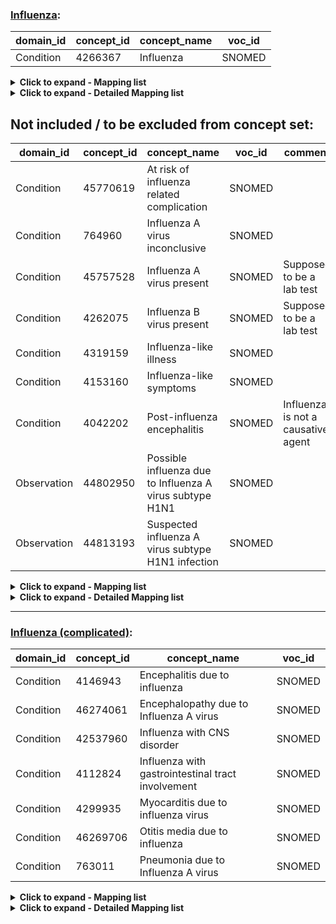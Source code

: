 ### [Influenza](https://github.com/OHDSI/Covid-19/blob/vocabularies_for_phenotypes/Vocabulary/sql/phenotypes/Influenza.sql):
|domain_id|concept_id|concept_name|voc_id
|---|---|---|---|
Condition|4266367|Influenza|SNOMED

<details><summary><strong>Click to expand - Mapping list</strong></summary>
<p>

|domain_id|concept_id|concept_name|voc_id|source_voc_id|source_code
|---|---|---|---|---|---|
Condition|4266367|Influenza|SNOMED|CIEL|116958; 141826
Condition|4266367|Influenza|SNOMED|ICD10|J09; J11; J11.1
Condition|4266367|Influenza|SNOMED|ICD10CM|J09; J10; J11; J11.1
Condition|4266367|Influenza|SNOMED|ICD10CN|J09; J09.x00; J09.x01; J09.x02; J11; J11.1; J11.100; J11.101; J11.102
Condition|4266367|Influenza|SNOMED|ICD9CM|487; 487.8; 488
Condition|4266367|Influenza|SNOMED|KCD7|J09; J11; J11.1
Condition|4266367|Influenza|SNOMED|OXMIS|470; 470 F
Condition|4266367|Influenza|SNOMED|Read|H27..00; H271.00; H271z00; H27y.00; H27yz00; H27z.00; Hyu0400; Hyu0500; Hyu0600; Hyu0700
Condition|36714388|Influenza caused by seasonal influenza virus|SNOMED|ICD10|J10; J10.1; J10.8
Condition|36714388|Influenza caused by seasonal influenza virus|SNOMED|ICD10CM|J10.1
Condition|36714388|Influenza caused by seasonal influenza virus|SNOMED|ICD10CN|J10; J10.1; J10.100; J10.101; J10.8; J10.800; J10.801; J10.802
Condition|36714388|Influenza caused by seasonal influenza virus|SNOMED|KCD7|J10; J10.1; J10.8
Condition|40483537|Influenza due to Influenza A virus|SNOMED|CIEL|137176
Condition|40483537|Influenza due to Influenza A virus|SNOMED|ICD10CM|J09.X; J09.X9
Condition|40483537|Influenza due to Influenza A virus|SNOMED|ICD9CM|488.0; 488.02; 488.09; 488.8; 488.89
Condition|40484544|Influenza due to Influenza A virus subtype H1N1|SNOMED|CIEL|156817
Condition|40484544|Influenza due to Influenza A virus subtype H1N1|SNOMED|ICD9CM|488.1; 488.19
Condition|40484544|Influenza due to Influenza A virus subtype H1N1|SNOMED|Read|H2A..00; H2A..11
Condition|4080680|Influenza due to Influenza B virus|SNOMED|CIEL|137174
Condition|4304374|Influenza due to Influenza C virus|SNOMED|CIEL|137173
Condition|37394477|Influenza due to pandemic influenza virus|SNOMED|Read|H2E..00
Condition|37394478|Influenza due to seasonal influenza virus|SNOMED|Read|H2F..00; H2Fy.00; H2Fz.00
Condition|37394476|Influenza due to zoonotic influenza virus|SNOMED|Read|H2D..00
Condition|4183609|Influenzal acute upper respiratory infection|SNOMED|CIEL|137165
Condition|4183609|Influenzal acute upper respiratory infection|SNOMED|ICD9CM|487.1; 488.82
Condition|4186568|Influenzal bronchopneumonia|SNOMED|CIEL|137164
Condition|4186568|Influenzal bronchopneumonia|SNOMED|Read|H270000
Condition|4252885|Influenza with encephalopathy|SNOMED|CIEL|137172
Condition|4252885|Influenza with encephalopathy|SNOMED|ICD10CM|J11.81
Condition|4252885|Influenza with encephalopathy|SNOMED|Read|H27y000
Condition|4112664|Influenza with laryngitis|SNOMED|CIEL|137170
Condition|4112664|Influenza with laryngitis|SNOMED|OXMIS|472 L
Condition|4112664|Influenza with laryngitis|SNOMED|Read|H271000
Condition|320752|Influenza with non-respiratory manifestation|SNOMED|CIEL|137169
Condition|320752|Influenza with non-respiratory manifestation|SNOMED|ICD10|J11.8
Condition|320752|Influenza with non-respiratory manifestation|SNOMED|ICD10CM|J09.X3; J10.2; J10.8; J10.81; J10.82; J10.83; J10.89; J11.2; J11.8; J11.82; J11.83; J11.89
Condition|320752|Influenza with non-respiratory manifestation|SNOMED|ICD10CN|J11.8; J11.800
Condition|320752|Influenza with non-respiratory manifestation|SNOMED|KCD7|J11.8
Condition|4110512|Influenza with pharyngitis|SNOMED|CIEL|137168
Condition|4110512|Influenza with pharyngitis|SNOMED|Read|H271100
Condition|37394479|Influenza with pneumonia due to seasonal influenza virus|SNOMED|Read|H2F0.00
Condition|256723|Pneumonia and influenza|SNOMED|CIEL|130020; 137167
Condition|256723|Pneumonia and influenza|SNOMED|ICD10|J10.0; J11.0
Condition|256723|Pneumonia and influenza|SNOMED|ICD10CM|J09.X1; J10.0; J10.00; J10.01; J10.08; J11.0; J11.00; J11.08
Condition|256723|Pneumonia and influenza|SNOMED|ICD10CN|J10.0; J10.000; J10.001; J11.0; J11.000
Condition|256723|Pneumonia and influenza|SNOMED|ICD9CM|487.0
Condition|256723|Pneumonia and influenza|SNOMED|KCD7|J10.0; J11.0
Condition|256723|Pneumonia and influenza|SNOMED|Read|H2...00; H270.00; H270.11; H270z00; H2y..00; H2z..00
Condition|36676238|Pneumonia caused by Influenza A virus|SNOMED|ICD9CM|488.01; 488.81
Condition|46270121|Pneumonia due to H1N1 influenza|SNOMED|ICD9CM|488.11
Condition|46270122|Upper respiratory tract infection due to H1N1 influenza|SNOMED|ICD9CM|488.12
Condition|46273463|Upper respiratory tract infection due to Influenza|SNOMED|ICD10CM|J09.X2

</p>
</details>

<details><summary><strong>Click to expand - Detailed Mapping list</strong></summary>
<p>

|source_code_description|source_code|source_voc_id|concept_id|concept_name|concept_code|concept_class_id|domain_id|voc_id
|---|---|---|---|---|---|---|---|---|
Influenza|116958|CIEL|4266367|Influenza|6142004|Clinical Finding|Condition|SNOMED
Pneumonia and Influenza|130020|CIEL|256723|Pneumonia and influenza|195878008|Clinical Finding|Condition|SNOMED
Influenzal Bronchopneumonia|137164|CIEL|4186568|Influenzal bronchopneumonia|41269000|Clinical Finding|Condition|SNOMED
Influenzal Acute Upper Respiratory Infection|137165|CIEL|4183609|Influenzal acute upper respiratory infection|43692000|Clinical Finding|Condition|SNOMED
Influenza with Pneumonia|137167|CIEL|256723|Pneumonia and influenza|195878008|Clinical Finding|Condition|SNOMED
Influenza with Pharyngitis|137168|CIEL|4110512|Influenza with pharyngitis|195924009|Clinical Finding|Condition|SNOMED
Influenza with Non-Respiratory Manifestation|137169|CIEL|320752|Influenza with non-respiratory manifestation|61700007|Clinical Finding|Condition|SNOMED
Influenza with Laryngitis|137170|CIEL|4112664|Influenza with laryngitis|195923003|Clinical Finding|Condition|SNOMED
Influenza with Encephalopathy|137172|CIEL|4252885|Influenza with encephalopathy|74644004|Clinical Finding|Condition|SNOMED
Influenza due to Influenza Virus, Type C|137173|CIEL|4304374|Influenza due to Influenza C virus|81524006|Clinical Finding|Condition|SNOMED
Influenza due to Influenza Virus, Type B|137174|CIEL|4080680|Influenza due to Influenza B virus|24662006|Clinical Finding|Condition|SNOMED
Influenza due to Influenza Virus, Type A, Human|137176|CIEL|40483537|Influenza due to Influenza A virus|442438000|Clinical Finding|Condition|SNOMED
Grip|141826|CIEL|4266367|Influenza|6142004|Clinical Finding|Condition|SNOMED
influenza due to identified novel H1N1 influenza virus|156817|CIEL|40484544|Influenza due to Influenza A virus subtype H1N1|442696006|Clinical Finding|Condition|SNOMED
INFLUENZA|470|OXMIS|4266367|Influenza|6142004|Clinical Finding|Condition|SNOMED
FLU|470 F|OXMIS|4266367|Influenza|6142004|Clinical Finding|Condition|SNOMED
LARYNGITIS WITH INFLUENZA|472 L|OXMIS|4112664|Influenza with laryngitis|195923003|Clinical Finding|Condition|SNOMED
Influenza|487|ICD9CM|4266367|Influenza|6142004|Clinical Finding|Condition|SNOMED
Influenza with pneumonia|487.0|ICD9CM|256723|Pneumonia and influenza|195878008|Clinical Finding|Condition|SNOMED
Influenza with other respiratory manifestations|487.1|ICD9CM|4183609|Influenzal acute upper respiratory infection|43692000|Clinical Finding|Condition|SNOMED
Influenza with other manifestations|487.8|ICD9CM|4266367|Influenza|6142004|Clinical Finding|Condition|SNOMED
Influenza due to certain identified influenza viruses|488|ICD9CM|4266367|Influenza|6142004|Clinical Finding|Condition|SNOMED
Influenza due to identified avian influenza virus|488.0|ICD9CM|40483537|Influenza due to Influenza A virus|442438000|Clinical Finding|Condition|SNOMED
Influenza due to identified avian influenza virus with pneumonia|488.01|ICD9CM|36676238|Pneumonia caused by Influenza A virus|772839003|Clinical Finding|Condition|SNOMED
Influenza due to identified avian influenza virus with other respiratory manifestations|488.02|ICD9CM|40483537|Influenza due to Influenza A virus|442438000|Clinical Finding|Condition|SNOMED
Influenza due to identified avian influenza virus with other manifestations|488.09|ICD9CM|40483537|Influenza due to Influenza A virus|442438000|Clinical Finding|Condition|SNOMED
Influenza due to identified 2009 H1N1 influenza virus|488.1|ICD9CM|40484544|Influenza due to Influenza A virus subtype H1N1|442696006|Clinical Finding|Condition|SNOMED
Influenza due to identified 2009 H1N1 influenza virus with pneumonia|488.11|ICD9CM|46270121|Pneumonia due to H1N1 influenza|142931000119100|Clinical Finding|Condition|SNOMED
Influenza due to identified 2009 H1N1 influenza virus with other respiratory manifestations|488.12|ICD9CM|46270122|Upper respiratory tract infection due to H1N1 influenza|142941000119109|Clinical Finding|Condition|SNOMED
Influenza due to identified 2009 H1N1 influenza virus with other manifestations|488.19|ICD9CM|40484544|Influenza due to Influenza A virus subtype H1N1|442696006|Clinical Finding|Condition|SNOMED
Influenza due to novel influenza A|488.8|ICD9CM|40483537|Influenza due to Influenza A virus|442438000|Clinical Finding|Condition|SNOMED
Influenza due to identified novel influenza A virus with pneumonia|488.81|ICD9CM|36676238|Pneumonia caused by Influenza A virus|772839003|Clinical Finding|Condition|SNOMED
Influenza due to identified novel influenza A virus with other respiratory manifestations|488.82|ICD9CM|4183609|Influenzal acute upper respiratory infection|43692000|Clinical Finding|Condition|SNOMED
Influenza due to identified novel influenza A virus with other manifestations|488.89|ICD9CM|40483537|Influenza due to Influenza A virus|442438000|Clinical Finding|Condition|SNOMED
Pneumonia and influenza|H2...00|Read|256723|Pneumonia and influenza|195878008|Clinical Finding|Condition|SNOMED
Influenza|H27..00|Read|4266367|Influenza|6142004|Clinical Finding|Condition|SNOMED
Influenza with pneumonia|H270.00|Read|256723|Pneumonia and influenza|195878008|Clinical Finding|Condition|SNOMED
Influenza with bronchopneumonia|H270000|Read|4186568|Influenzal bronchopneumonia|41269000|Clinical Finding|Condition|SNOMED
Chest infection - influenza with pneumonia|H270.11|Read|256723|Pneumonia and influenza|195878008|Clinical Finding|Condition|SNOMED
Influenza with pneumonia NOS|H270z00|Read|256723|Pneumonia and influenza|195878008|Clinical Finding|Condition|SNOMED
Influenza with other respiratory manifestation|H271.00|Read|4266367|Influenza|6142004|Clinical Finding|Condition|SNOMED
Influenza with laryngitis|H271000|Read|4112664|Influenza with laryngitis|195923003|Clinical Finding|Condition|SNOMED
Influenza with pharyngitis|H271100|Read|4110512|Influenza with pharyngitis|195924009|Clinical Finding|Condition|SNOMED
Influenza with respiratory manifestations NOS|H271z00|Read|4266367|Influenza|6142004|Clinical Finding|Condition|SNOMED
Influenza with other manifestations|H27y.00|Read|4266367|Influenza|6142004|Clinical Finding|Condition|SNOMED
Influenza with encephalopathy|H27y000|Read|4252885|Influenza with encephalopathy|74644004|Clinical Finding|Condition|SNOMED
Influenza with other manifestations NOS|H27yz00|Read|4266367|Influenza|6142004|Clinical Finding|Condition|SNOMED
Influenza NOS|H27z.00|Read|4266367|Influenza|6142004|Clinical Finding|Condition|SNOMED
Influenza due to Influenza A virus subtype H1N1|H2A..00|Read|40484544|Influenza due to Influenza A virus subtype H1N1|442696006|Clinical Finding|Condition|SNOMED
Influenza A (H1N1) swine flu|H2A..11|Read|40484544|Influenza due to Influenza A virus subtype H1N1|442696006|Clinical Finding|Condition|SNOMED
Influenza due to zoonotic influenza virus|H2D..00|Read|37394476|Influenza due to zoonotic influenza virus|1033051000000101|Clinical Finding|Condition|SNOMED
Influenza due to pandemic influenza virus|H2E..00|Read|37394477|Influenza due to pandemic influenza virus|1033071000000105|Clinical Finding|Condition|SNOMED
Influenza due to seasonal influenza virus|H2F..00|Read|37394478|Influenza due to seasonal influenza virus|1033091000000109|Clinical Finding|Condition|SNOMED
Influenza with pneumonia due to seasonal influenza virus|H2F0.00|Read|37394479|Influenza with pneumonia due to seasonal influenza virus|1033111000000104|Clinical Finding|Condition|SNOMED
Influenza with other respiratory manifestation due to seasonal influenza virus|H2Fy.00|Read|37394478|Influenza due to seasonal influenza virus|1033091000000109|Clinical Finding|Condition|SNOMED
Influenza with other manifestations due to seasonal influenza virus|H2Fz.00|Read|37394478|Influenza due to seasonal influenza virus|1033091000000109|Clinical Finding|Condition|SNOMED
Other specified pneumonia or influenza|H2y..00|Read|256723|Pneumonia and influenza|195878008|Clinical Finding|Condition|SNOMED
Pneumonia or influenza NOS|H2z..00|Read|256723|Pneumonia and influenza|195878008|Clinical Finding|Condition|SNOMED
[X]Influenza with other respiratory manifestations, influenza virus identified|Hyu0400|Read|4266367|Influenza|6142004|Clinical Finding|Condition|SNOMED
[X]Influenza with other manifestations, influenza virus identified|Hyu0500|Read|4266367|Influenza|6142004|Clinical Finding|Condition|SNOMED
[X]Influenza with other respiratory manifestations, virus not identified|Hyu0600|Read|4266367|Influenza|6142004|Clinical Finding|Condition|SNOMED
[X]Influenza with other manifestations, virus not identified|Hyu0700|Read|4266367|Influenza|6142004|Clinical Finding|Condition|SNOMED
Influenza due to certain identified influenza viruses|J09|ICD10CM|4266367|Influenza|6142004|Clinical Finding|Condition|SNOMED
Influenza due to identified zoonotic or pandemic influenza virus|J09|ICD10|4266367|Influenza|6142004|Clinical Finding|Condition|SNOMED
Influenza due to identified zoonotic or pandemic influenza virus|J09|ICD10CN|4266367|Influenza|6142004|Clinical Finding|Condition|SNOMED
Influenza due to identified zoonotic or pandemic influenza virus|J09|KCD7|4266367|Influenza|6142004|Clinical Finding|Condition|SNOMED
Influenza due to identified novel influenza A virus|J09.X|ICD10CM|40483537|Influenza due to Influenza A virus|442438000|Clinical Finding|Condition|SNOMED
Influenza due to identified zoonotic or pandemic influenza virus|J09.x00|ICD10CN|4266367|Influenza|6142004|Clinical Finding|Condition|SNOMED
Highly pathogenic avian influenza H5N1 (machine translation)|J09.x01|ICD10CN|4266367|Influenza|6142004|Clinical Finding|Condition|SNOMED
People infected with H7N9 bird flu (machine translation)|J09.x02|ICD10CN|4266367|Influenza|6142004|Clinical Finding|Condition|SNOMED
Influenza due to identified novel influenza A virus with pneumonia|J09.X1|ICD10CM|256723|Pneumonia and influenza|195878008|Clinical Finding|Condition|SNOMED
Influenza due to identified novel influenza A virus with other respiratory manifestations|J09.X2|ICD10CM|46273463|Upper respiratory tract infection due to Influenza|10685111000119102|Clinical Finding|Condition|SNOMED
Influenza due to identified novel influenza A virus with gastrointestinal manifestations|J09.X3|ICD10CM|320752|Influenza with non-respiratory manifestation|61700007|Clinical Finding|Condition|SNOMED
Influenza due to identified novel influenza A virus with other manifestations|J09.X9|ICD10CM|40483537|Influenza due to Influenza A virus|442438000|Clinical Finding|Condition|SNOMED
influenza due to identified seasonal influenza virus|J10|ICD10|36714388|Influenza caused by seasonal influenza virus|719590007|Clinical Finding|Condition|SNOMED
influenza due to identified seasonal influenza virus|J10|ICD10CN|36714388|Influenza caused by seasonal influenza virus|719590007|Clinical Finding|Condition|SNOMED
Influenza due to identified seasonal influenza virus|J10|KCD7|36714388|Influenza caused by seasonal influenza virus|719590007|Clinical Finding|Condition|SNOMED
Influenza due to other identified influenza virus|J10|ICD10CM|4266367|Influenza|6142004|Clinical Finding|Condition|SNOMED
Influenza due to other identified influenza virus with pneumonia|J10.0|ICD10CM|256723|Pneumonia and influenza|195878008|Clinical Finding|Condition|SNOMED
Influenza with pneumonia, seasonal influenza virus identified|J10.0|ICD10|256723|Pneumonia and influenza|195878008|Clinical Finding|Condition|SNOMED
Influenza with pneumonia, seasonal influenza virus identified|J10.0|ICD10CN|256723|Pneumonia and influenza|195878008|Clinical Finding|Condition|SNOMED
Influenza with pneumonia, seasonal influenza virus identified|J10.0|KCD7|256723|Pneumonia and influenza|195878008|Clinical Finding|Condition|SNOMED
Influenza due to other identified influenza virus with unspecified type of pneumonia|J10.00|ICD10CM|256723|Pneumonia and influenza|195878008|Clinical Finding|Condition|SNOMED
Influenza with pneumonia, seasonal influenza virus identified|J10.000|ICD10CN|256723|Pneumonia and influenza|195878008|Clinical Finding|Condition|SNOMED
Influenza A H1N1 influenza pneumonia (machine translation)|J10.001|ICD10CN|256723|Pneumonia and influenza|195878008|Clinical Finding|Condition|SNOMED
Influenza due to other identified influenza virus with the same other identified influenza virus pneumonia|J10.01|ICD10CM|256723|Pneumonia and influenza|195878008|Clinical Finding|Condition|SNOMED
Influenza due to other identified influenza virus with other specified pneumonia|J10.08|ICD10CM|256723|Pneumonia and influenza|195878008|Clinical Finding|Condition|SNOMED
Influenza due to other identified influenza virus with other respiratory manifestations|J10.1|ICD10CM|36714388|Influenza caused by seasonal influenza virus|719590007|Clinical Finding|Condition|SNOMED
Influenza with other respiratory manifestations, seasonal influenza virus identified|J10.1|ICD10|36714388|Influenza caused by seasonal influenza virus|719590007|Clinical Finding|Condition|SNOMED
Influenza with other respiratory manifestations, seasonal influenza virus identified|J10.1|ICD10CN|36714388|Influenza caused by seasonal influenza virus|719590007|Clinical Finding|Condition|SNOMED
Seasonal influenza virus identified influenza with other respiratory manifestations|J10.1|KCD7|36714388|Influenza caused by seasonal influenza virus|719590007|Clinical Finding|Condition|SNOMED
Influenza with other respiratory manifestations, seasonal influenza virus identified|J10.100|ICD10CN|36714388|Influenza caused by seasonal influenza virus|719590007|Clinical Finding|Condition|SNOMED
Influenza A H1N1 influenza (machine translation)|J10.101|ICD10CN|36714388|Influenza caused by seasonal influenza virus|719590007|Clinical Finding|Condition|SNOMED
Influenza due to other identified influenza virus with gastrointestinal manifestations|J10.2|ICD10CM|320752|Influenza with non-respiratory manifestation|61700007|Clinical Finding|Condition|SNOMED
Influenza due to other identified influenza virus with other manifestations|J10.8|ICD10CM|320752|Influenza with non-respiratory manifestation|61700007|Clinical Finding|Condition|SNOMED
Influenza with other manifestations, seasonal influenza virus identified|J10.8|ICD10|36714388|Influenza caused by seasonal influenza virus|719590007|Clinical Finding|Condition|SNOMED
Influenza with other manifestations, seasonal influenza virus identified|J10.8|ICD10CN|36714388|Influenza caused by seasonal influenza virus|719590007|Clinical Finding|Condition|SNOMED
Influenza with other manifestations, seasonal influenza virus identified|J10.8|KCD7|36714388|Influenza caused by seasonal influenza virus|719590007|Clinical Finding|Condition|SNOMED
Influenza with other manifestations, seasonal influenza virus identified|J10.800|ICD10CN|36714388|Influenza caused by seasonal influenza virus|719590007|Clinical Finding|Condition|SNOMED
Influenza A H1N1 influenza encephalopathy (machine translation)|J10.801|ICD10CN|36714388|Influenza caused by seasonal influenza virus|719590007|Clinical Finding|Condition|SNOMED
Influenza A H1N1 influenza myocarditis (machine translation)|J10.802|ICD10CN|36714388|Influenza caused by seasonal influenza virus|719590007|Clinical Finding|Condition|SNOMED
Influenza due to other identified influenza virus with encephalopathy|J10.81|ICD10CM|320752|Influenza with non-respiratory manifestation|61700007|Clinical Finding|Condition|SNOMED
Influenza due to other identified influenza virus with myocarditis|J10.82|ICD10CM|320752|Influenza with non-respiratory manifestation|61700007|Clinical Finding|Condition|SNOMED
Influenza due to other identified influenza virus with otitis media|J10.83|ICD10CM|320752|Influenza with non-respiratory manifestation|61700007|Clinical Finding|Condition|SNOMED
Influenza due to other identified influenza virus with other manifestations|J10.89|ICD10CM|320752|Influenza with non-respiratory manifestation|61700007|Clinical Finding|Condition|SNOMED
Influenza due to unidentified influenza virus|J11|ICD10CM|4266367|Influenza|6142004|Clinical Finding|Condition|SNOMED
Influenza, virus not identified|J11|ICD10|4266367|Influenza|6142004|Clinical Finding|Condition|SNOMED
Influenza, virus not identified|J11|ICD10CN|4266367|Influenza|6142004|Clinical Finding|Condition|SNOMED
Influenza, virus not identified|J11|KCD7|4266367|Influenza|6142004|Clinical Finding|Condition|SNOMED
Influenza due to unidentified influenza virus with pneumonia|J11.0|ICD10CM|256723|Pneumonia and influenza|195878008|Clinical Finding|Condition|SNOMED
Influenza with pneumonia, virus not identified|J11.0|ICD10|256723|Pneumonia and influenza|195878008|Clinical Finding|Condition|SNOMED
Influenza with pneumonia, virus not identified|J11.0|ICD10CN|256723|Pneumonia and influenza|195878008|Clinical Finding|Condition|SNOMED
Influenza with pneumonia, virus not identified|J11.0|KCD7|256723|Pneumonia and influenza|195878008|Clinical Finding|Condition|SNOMED
Influenza due to unidentified influenza virus with unspecified type of pneumonia|J11.00|ICD10CM|256723|Pneumonia and influenza|195878008|Clinical Finding|Condition|SNOMED
Influenza with pneumonia, virus not identified|J11.000|ICD10CN|256723|Pneumonia and influenza|195878008|Clinical Finding|Condition|SNOMED
Influenza due to unidentified influenza virus with specified pneumonia|J11.08|ICD10CM|256723|Pneumonia and influenza|195878008|Clinical Finding|Condition|SNOMED
Influenza due to unidentified influenza virus with other respiratory manifestations|J11.1|ICD10CM|4266367|Influenza|6142004|Clinical Finding|Condition|SNOMED
Influenza with other respiratory manifestations, virus not identified|J11.1|ICD10|4266367|Influenza|6142004|Clinical Finding|Condition|SNOMED
Influenza with other respiratory manifestations, virus not identified|J11.1|ICD10CN|4266367|Influenza|6142004|Clinical Finding|Condition|SNOMED
Influenza with other respiratory manifestations, virus not identified|J11.1|KCD7|4266367|Influenza|6142004|Clinical Finding|Condition|SNOMED
Influenza with other respiratory manifestations, virus not identified|J11.100|ICD10CN|4266367|Influenza|6142004|Clinical Finding|Condition|SNOMED
influenza (machine translation)|J11.101|ICD10CN|4266367|Influenza|6142004|Clinical Finding|Condition|SNOMED
Influenza with pleural leakage (machine translation)|J11.102|ICD10CN|4266367|Influenza|6142004|Clinical Finding|Condition|SNOMED
Influenza due to unidentified influenza virus with gastrointestinal manifestations|J11.2|ICD10CM|320752|Influenza with non-respiratory manifestation|61700007|Clinical Finding|Condition|SNOMED
Influenza due to unidentified influenza virus with other manifestations|J11.8|ICD10CM|320752|Influenza with non-respiratory manifestation|61700007|Clinical Finding|Condition|SNOMED
Influenza with other manifestations, virus not identified|J11.8|ICD10|320752|Influenza with non-respiratory manifestation|61700007|Clinical Finding|Condition|SNOMED
Influenza with other manifestations, virus not identified|J11.8|ICD10CN|320752|Influenza with non-respiratory manifestation|61700007|Clinical Finding|Condition|SNOMED
Influenza with other manifestations, virus not identified|J11.8|KCD7|320752|Influenza with non-respiratory manifestation|61700007|Clinical Finding|Condition|SNOMED
Influenza with other manifestations, virus not identified|J11.800|ICD10CN|320752|Influenza with non-respiratory manifestation|61700007|Clinical Finding|Condition|SNOMED
Influenza due to unidentified influenza virus with encephalopathy|J11.81|ICD10CM|4252885|Influenza with encephalopathy|74644004|Clinical Finding|Condition|SNOMED
Influenza due to unidentified influenza virus with myocarditis|J11.82|ICD10CM|320752|Influenza with non-respiratory manifestation|61700007|Clinical Finding|Condition|SNOMED
Influenza due to unidentified influenza virus with otitis media|J11.83|ICD10CM|320752|Influenza with non-respiratory manifestation|61700007|Clinical Finding|Condition|SNOMED
Influenza due to unidentified influenza virus with other manifestations|J11.89|ICD10CM|320752|Influenza with non-respiratory manifestation|61700007|Clinical Finding|Condition|SNOMED

</p>
</details>


## Not included / to be excluded from concept set:

|domain_id|concept_id|concept_name|voc_id|comment
|---|---|---|---|---|
Condition|45770619|At risk of influenza related complication|SNOMED
Condition|764960|Influenza A virus inconclusive|SNOMED
Condition|45757528|Influenza A virus present|SNOMED|Supposed to be a lab test
Condition|4262075|Influenza B virus present|SNOMED|Supposed to be a lab test
Condition|4319159|Influenza-like illness|SNOMED
Condition|4153160|Influenza-like symptoms|SNOMED
Condition|4042202|Post-influenza encephalitis|SNOMED|Influenza is not a causative agent
Observation|44802950|Possible influenza due to Influenza A virus subtype H1N1|SNOMED
Observation|44813193|Suspected influenza A virus subtype H1N1 infection|SNOMED




<details><summary><strong>Click to expand - Mapping list</strong></summary>
<p>

|domain_id|concept_id|concept_name|voc_id|source_voc_id|source_code
|---|---|---|---|---|---|
Condition|45770619|At risk of influenza related complication|SNOMED|Read|14Ol.00
Condition|46272887|Influenza A virus subtype H1N1 detected|SNOMED|Read|4J3L.00
Condition|4208931|Influenza A virus subtype H1 present|SNOMED|Read|4JU0.00
Condition|4235537|Influenza A virus subtype H2 present|SNOMED|Read|4JU1.00
Condition|4207452|Influenza A virus subtype H3 present|SNOMED|Read|4JU2.00
Condition|4262073|Influenza A virus subtype H5 present|SNOMED|Read|4JU3.00
Condition|4262075|Influenza B virus present|SNOMED|Read|4JU5.00
Condition|4319159|Influenza-like illness|SNOMED|Read|H27z.11; H27z.12
Condition|4153160|Influenza-like symptoms|SNOMED|CIEL|137162
Condition|4153160|Influenza-like symptoms|SNOMED|Read|16L..00
Observation|44802950|Possible influenza due to Influenza A virus subtype H1N1|SNOMED|Read|1W0..00
Observation|44813193|Suspected influenza A virus subtype H1N1 infection|SNOMED|Read|1J72.00; 1J72.11



</p>
</details>

<details><summary><strong>Click to expand - Detailed Mapping list</strong></summary>
<p>

|source_code_description|source_code|source_voc_id|concept_id|concept_name|concept_code|concept_class_id|domain_id|voc_id
|---|---|---|---|---|---|---|---|---|
Influenza-Like Symptoms|137162|CIEL|4153160|Influenza-like symptoms|315642008|Clinical Finding|Condition|SNOMED
At risk of influenza related complication|14Ol.00|Read|45770619|At risk of influenza related complication|932221000000103|Clinical Finding|Condition|SNOMED
Influenza-like symptoms|16L..00|Read|4153160|Influenza-like symptoms|315642008|Clinical Finding|Condition|SNOMED
Suspected influenza A virus subtype H1N1 infection|1J72.00|Read|44813193|Suspected influenza A virus subtype H1N1 infection|505251000000100|Context-dependent|Observation|SNOMED
Suspected swine influenza|1J72.11|Read|44813193|Suspected influenza A virus subtype H1N1 infection|505251000000100|Context-dependent|Observation|SNOMED
Possible influenza A virus H1N1 subtype|1W0..00|Read|44802950|Possible influenza due to Influenza A virus subtype H1N1|506751000000104|Context-dependent|Observation|SNOMED
Influenza A virus H1N1 subtype detected|4J3L.00|Read|46272887|Influenza A virus subtype H1N1 detected|711330007|Clinical Finding|Condition|SNOMED
Influenza H1 virus detected|4JU0.00|Read|4208931|Influenza A virus subtype H1 present|441043003|Clinical Finding|Condition|SNOMED
Influenza H2 virus detected|4JU1.00|Read|4235537|Influenza A virus subtype H2 present|440927002|Clinical Finding|Condition|SNOMED
Influenza H3 virus detected|4JU2.00|Read|4207452|Influenza A virus subtype H3 present|441049004|Clinical Finding|Condition|SNOMED
Influenza H5 virus detected|4JU3.00|Read|4262073|Influenza A virus subtype H5 present|441343005|Clinical Finding|Condition|SNOMED
Influenza B virus detected|4JU5.00|Read|4262075|Influenza B virus present|441345003|Clinical Finding|Condition|SNOMED
Flu like illness|H27z.11|Read|4319159|Influenza-like illness|95891005|Clinical Finding|Condition|SNOMED
Influenza like illness|H27z.12|Read|4319159|Influenza-like illness|95891005|Clinical Finding|Condition|SNOMED



</p>
</details>



***

### [Influenza (complicated)](https://github.com/OHDSI/Covid-19/blob/vocabularies_for_phenotypes/Vocabulary/sql/phenotypes/Influenza%20(complicated).sql):
|domain_id|concept_id|concept_name|voc_id
|---|---|---|---|
Condition|4146943|Encephalitis due to influenza|SNOMED
Condition|46274061|Encephalopathy due to Influenza A virus|SNOMED
Condition|42537960|Influenza with CNS disorder|SNOMED
Condition|4112824|Influenza with gastrointestinal tract involvement|SNOMED
Condition|4299935|Myocarditis due to influenza virus|SNOMED
Condition|46269706|Otitis media due to influenza|SNOMED
Condition|763011|Pneumonia due to Influenza A virus|SNOMED


<details><summary><strong>Click to expand - Mapping list</strong></summary>
<p>

|domain_id|concept_id|concept_name|voc_id|source_voc_id|source_code
|---|---|---|---|---|---|
Condition|4108226|Acute myocarditis - influenzal|SNOMED|Read|G520300
Condition|4146943|Encephalitis due to influenza|SNOMED|Read|F030800
Condition|4252885|Influenza with encephalopathy|SNOMED|CIEL|137172
Condition|4252885|Influenza with encephalopathy|SNOMED|ICD10CM|J11.81
Condition|4252885|Influenza with encephalopathy|SNOMED|Read|H27y000
Condition|4112824|Influenza with gastrointestinal tract involvement|SNOMED|CIEL|137171
Condition|4112824|Influenza with gastrointestinal tract involvement|SNOMED|Read|H27y100
Condition|4299935|Myocarditis due to influenza virus|SNOMED|CIEL|133560
Condition|36676238|Pneumonia caused by Influenza A virus|SNOMED|ICD9CM|488.01; 488.81
Condition|46270121|Pneumonia due to H1N1 influenza|SNOMED|ICD9CM|488.11


</p>
</details>

<details><summary><strong>Click to expand - Detailed Mapping list</strong></summary>
<p>

|source_code_description|source_code|source_voc_id|concept_id|concept_name|concept_code|concept_class_id|domain_id|voc_id
|---|---|---|---|---|---|---|---|---|
Myocarditis due to Influenza Virus|133560|CIEL|4299935|Myocarditis due to influenza virus|78046005|Clinical Finding|Condition|SNOMED
Influenza with Gastrointestinal Tract Involvement|137171|CIEL|4112824|Influenza with gastrointestinal tract involvement|195929004|Clinical Finding|Condition|SNOMED
Influenza with Encephalopathy|137172|CIEL|4252885|Influenza with encephalopathy|74644004|Clinical Finding|Condition|SNOMED
Influenza due to identified avian influenza virus with pneumonia|488.01|ICD9CM|36676238|Pneumonia caused by Influenza A virus|772839003|Clinical Finding|Condition|SNOMED
Influenza due to identified 2009 H1N1 influenza virus with pneumonia|488.11|ICD9CM|46270121|Pneumonia due to H1N1 influenza|142931000119100|Clinical Finding|Condition|SNOMED
Influenza due to identified novel influenza A virus with pneumonia|488.81|ICD9CM|36676238|Pneumonia caused by Influenza A virus|772839003|Clinical Finding|Condition|SNOMED
Encephalitis due to influenza-specific virus not identified|F030800|Read|4146943|Encephalitis due to influenza|309789002|Clinical Finding|Condition|SNOMED
Acute myocarditis - influenzal|G520300|Read|4108226|Acute myocarditis - influenzal|194946005|Clinical Finding|Condition|SNOMED
Influenza with encephalopathy|H27y000|Read|4252885|Influenza with encephalopathy|74644004|Clinical Finding|Condition|SNOMED
Influenza with gastrointestinal tract involvement|H27y100|Read|4112824|Influenza with gastrointestinal tract involvement|195929004|Clinical Finding|Condition|SNOMED
Influenza due to unidentified influenza virus with encephalopathy|J11.81|ICD10CM|4252885|Influenza with encephalopathy|74644004|Clinical Finding|Condition|SNOMED

</p>
</details>